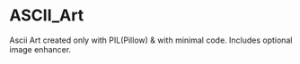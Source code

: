 # ASCII_Art
Ascii Art created only with PIL(Pillow) &amp; with minimal code. Includes optional image enhancer.
